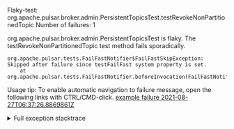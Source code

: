         
Flaky-test: org.apache.pulsar.broker.admin.PersistentTopicsTest.testRevokeNonPartitionedTopic
Number of failures: 1

org.apache.pulsar.broker.admin.PersistentTopicsTest is flaky. The testRevokeNonPartitionedTopic test method fails sporadically.

```
org.apache.pulsar.tests.FailFastNotifier$FailFastSkipException: Skipped after failure since testFailFast system property is set.
	at org.apache.pulsar.tests.FailFastNotifier.beforeInvocation(FailFastNotifier.java:88)

```

Usage tip: To enable automatic navigation to failure message, open the following links with CTRL/CMD-click.
[example failure 2021-08-27T06:37:26.8869861Z](https://github.com/apache/pulsar/runs/3440411059?check_suite_focus=true#step:9:959)


<details>
<summary>Full exception stacktrace</summary>
<code><pre>
org.apache.pulsar.tests.FailFastNotifier$FailFastSkipException: Skipped after failure since testFailFast system property is set.
	at org.apache.pulsar.tests.FailFastNotifier.beforeInvocation(FailFastNotifier.java:88)

</pre></code>
</details>

